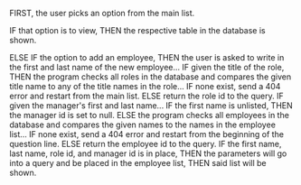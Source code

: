 FIRST, the user picks an option from the main list.

IF that option is to view, THEN the respective table in the database is shown.

ELSE IF the option to add an employee, THEN the user is asked to write in the first and last name of the new employee...
    IF given the title of the role, THEN the program checks all roles in the database and compares the given title name to any of the title names in the role...
        IF none exist, send a 404 error and restart from the main list.
        ELSE return the role id to the query.
    IF given the manager's first and last name...
        IF the first name is unlisted, THEN the manager id is set to null.
        ELSE the program checks all employees in the database and compares the given names to the names in the employee list...
            IF none exist, send a 404 error and restart from the beginning of the question line.
            ELSE return the employee id to the query.
    IF the first name, last name, role id, and manager id is in place, THEN the parameters will go into a query and be placed in the employee list, THEN said list will be shown.

